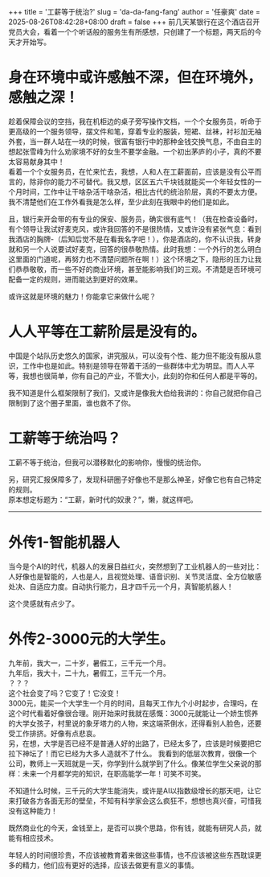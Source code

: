 +++
title = '工薪等于统治?'
slug = 'da-da-fang-fang'
author = '任豪爽'
date = 2025-08-26T08:42:28+08:00
draft = false
+++
前几天某银行在这个酒店召开党员大会，看着一个个听话般的服务生有所感想，只创建了一个标题，两天后的今天才开始写。  

# 身在环境中或许感触不深，但在环境外，感触之深！  
趁着保障会议的空挡，我在机柜边的桌子旁写操作文档，一个个女服务员，听命于更高级的一个服务领导，摆文件和笔，穿着专业的服装，短裙、丝袜，衬衫加无袖外套，当一群人站在一块的时候，很富有银行中的那种金钱交换气息，不由自主的想起张雪峰为什么劝家境不好的女生不要学金融。一个初出茅庐的小子，真的不要太容易献身其中！  
看着一个个女服务员，在忙来忙去，我想，人和人在工薪面前，应该是没有公平而言的，除非你的能力不可替代。我又想，区区五六千块钱就能买一个年轻女性的一个月时间，工作中让干啥杂活干啥杂活，相比古代的统治阶层，真的不要太方便。  
我不清楚他们在工作外看我是怎么样，至少此刻在我眼中的他们是如此。    

且，银行来开会带的有专业的保安、服务员，确实很有底气！（我在检查设备时，有个领导让我试好麦克风，或许我回答的不是很热情，又或许没有紧张气息：看到我酒店的胸牌-（后知后觉不是在看我名字吧！），你是酒店的，你不认识我，转身就和另一个人说要试好麦克，回答的很恭敬热情。此时我想：一个外行的怎么明白这里面的门道呢，再努力也不清楚问题所在啊！）这个环境之下，隐形的压力让我们恭恭敬敬，而一些不好的商业环境，甚至能影响我们的三观。不清楚是否环境可配备一定的规则，进而能达到更好的效果。  

或许这就是环境的魅力！你能拿它来做什么呢？  
 
# 人人平等在工薪阶层是没有的。  
中国是个站队历史悠久的国家，讲究服从，可以没有个性、能力但不能没有服从意识，工作中也是如此。特别是领导在带着干活的一些群体中尤为明显。而人人平等，我想也很简单，你有自己的产业，不管大小，此刻的你和任何人都是平等的。  

我不知道是什么框架限制了我们，又或许是像我大伯给我讲的：你自己就把你自己限制到了这个圈子里面，谁也救不了你。  

# 工薪等于统治吗？  
工薪不等于统治，但我可以潜移默化的影响你，慢慢的统治你。  

另，研究汇报保障多了，发现科研圈子好像也不是那么神圣，好像它也有自己特定的规则。  
原本想定标题为：“工薪，新时代的奴隶？”，懒，就这样吧。  

---

# 外传1-智能机器人  
当今是个AI的时代，机器人的发展日益红火，突然想到了工业机器人的一些对比：人好像也是智能的，人也是人，且视觉处理、语音识别、关节灵活度、全方位敏感处决、自适应力度。自动执行能力，且才四千元一个月，真智能机器人！

这个灵感就有点少了。
  
# 外传2-3000元的大学生。  
九年前，我大一，二十岁，暑假工，三千元一个月。  
九年后，我大十，二十九，暑假工，三千元一个月。  
？？？  
这个社会变了吗？它变了！它没变！  
3000元，能买一个大学生一个月的时间，且每天工作九个小时起步，合理吗，在这个时代看着好像很合理。刚开始来时我就在感慨：3000元就能让一个娇生惯养的大学女孩子，村里说的象牙塔力的人物，来这端茶倒水，还得看别人脸色，还要受工作排挤。好像有点悲哀。  
另，在想，大学是否已经不是普通人好的出路了，已经太多了，应该是时候要把它拉下神坛了！而它已经为大多人造就不了什么。
我看到的低层次教育，很像一个公司，教师上一天班就是一天，你学到什么就学到了什么。像某位学生父亲说的那样：未来一个月都学完的知识，在职高能学一年！可笑不可笑。

不知道什么时候，三千元的大学生能消失，或许是AI以指数级增长的那天吧，让它来打破各方各面无形的壁垒，不知有科学家会这么疯狂不，想想也真兴奋，可惜我没有这种能力！

既然商业化的今天，金钱至上，是否可以换个思路，你有钱，就能有研究人员，就能有相应技术。

年轻人的时间很珍贵，不应该被教育着来做这些事情，也不应该被这些东西耽误更多的精力，他们应有更好的选择，应该去做更有意义的事情。